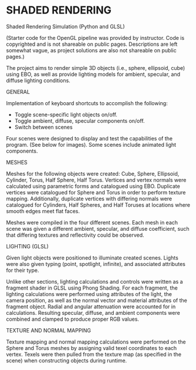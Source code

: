 # SHADED RENDERING
Shaded Rendering Simulation (Python and GLSL)

(Starter code for the OpenGL pipeline was provided by instructor. Code is copyrighted and is not shareable on public pages. Descriptions are left somewhat vague, as project solutions are also not shareable on public pages.)

The project aims to render simple 3D objects (i.e., sphere, ellipsoid, cube) using EBO, as well as provide lighting models for ambient, specular, and diffuse lighting conditions.

GENERAL

Implementation of keyboard shortcuts to accomplish the following:
  - Toggle scene-specific light objects on/off.
  - Toggle ambient, diffuse, specular components on/off.
  - Switch between scenes

Four scenes were designed to display and test the capabilities of the program. (See below for images). Some scenes include animated light components.

MESHES

Meshes for the following objects were created: Cube, Sphere, Ellipsoid, Cylinder, Torus, Half Sphere, Half Torus. Vertices and vertex normals were calculated using parametric forms and catalogued using EBO. Duplicate vertices were catalogued for Sphere and Torus in order to perform texture mapping. Additionally, duplicate vertices with differing normals were catalogued for Cylinders, Half Spheres, and Half Toruses at locations where smooth edges meet flat faces.

Meshes were compiled in the four different scenes. Each mesh in each scene was given a different ambient, specular, and diffuse coefficient, such that differing textures and reflectivity could be observed.

LIGHTING (GLSL)

Given light objects were positioned to illuminate created scenes. Lights were also given typing (point, spotlight, infinite), and associated attributes for their type.

Unlike other sections, lighting calculations and controls were written as a fragment shader in GLSL using Phong Shading. For each fragment, the lighting calculations were performed using attributes of the light, the camera position, as well as the normal vector and material attributes of the fragment object. Radial and angular attenuation were accounted for in calculations. Resulting specular, diffuse, and ambient components were combined and clamped to produce proper RGB values.

TEXTURE AND NORMAL MAPPING

Texture mapping and normal mapping calculations were performed on the Sphere and Torus meshes by assigning valid texel coordinates to each vertex. Texels were then pulled from the texture map (as specified in the scene) when constructing objects during runtime.
